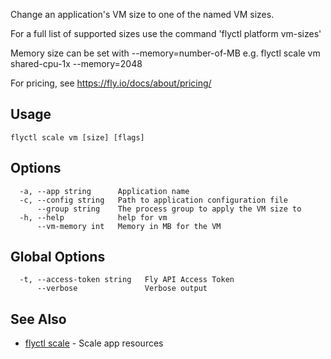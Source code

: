 Change an application's VM size to one of the named VM sizes.

For a full list of supported sizes use the command 'flyctl platform vm-sizes'

Memory size can be set with --memory=number-of-MB
e.g. flyctl scale vm shared-cpu-1x --memory=2048

For pricing, see https://fly.io/docs/about/pricing/

## Usage
~~~
flyctl scale vm [size] [flags]
~~~

## Options

~~~
  -a, --app string      Application name
  -c, --config string   Path to application configuration file
      --group string    The process group to apply the VM size to
  -h, --help            help for vm
      --vm-memory int   Memory in MB for the VM
~~~

## Global Options

~~~
  -t, --access-token string   Fly API Access Token
      --verbose               Verbose output
~~~

## See Also

* [flyctl scale](/docs/flyctl/scale/)	 - Scale app resources

